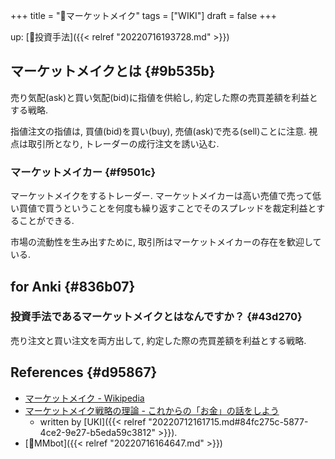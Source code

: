 +++
title = "📝マーケットメイク"
tags = ["WIKI"]
draft = false
+++

up: [🔖投資手法]({{< relref "20220716193728.md" >}})


## マーケットメイクとは {#9b535b}

売り気配(ask)と買い気配(bid)に指値を供給し, 約定した際の売買差額を利益とする戦略.

指値注文の指値は, 買値(bid)を買い(buy), 売値(ask)で売る(sell)ことに注意. 視点は取引所となり, トレーダーの成行注文を誘い込む.


### マーケットメイカー {#f9501c}

マーケットメイクをするトレーダー. マーケットメイカーは高い売値で売って低い買値で買うということを何度も繰り返すことでそのスプレッドを裁定利益とすることができる.

市場の流動性を生み出すために, 取引所はマーケットメイカーの存在を歓迎している.


## for Anki {#836b07}


### 投資手法であるマーケットメイクとはなんですか？ {#43d270}

売り注文と買い注文を両方出して, 約定した際の売買差額を利益とする戦略.


## References {#d95867}

-   [マーケットメイク - Wikipedia](https://ja.wikipedia.org/wiki/%E3%83%9E%E3%83%BC%E3%82%B1%E3%83%83%E3%83%88%E3%83%A1%E3%82%A4%E3%82%AF)
-   [マーケットメイク戦略の理論 - これからの「お金」の話をしよう](https://we.love-profit.com/entry/2018/02/12/113916)
    -   written by [UKI]({{< relref "20220712161715.md#84fc275c-5877-4ce2-9e27-b5eda59c3812" >}}).
-   [📝MMbot]({{< relref "20220716164647.md" >}})
